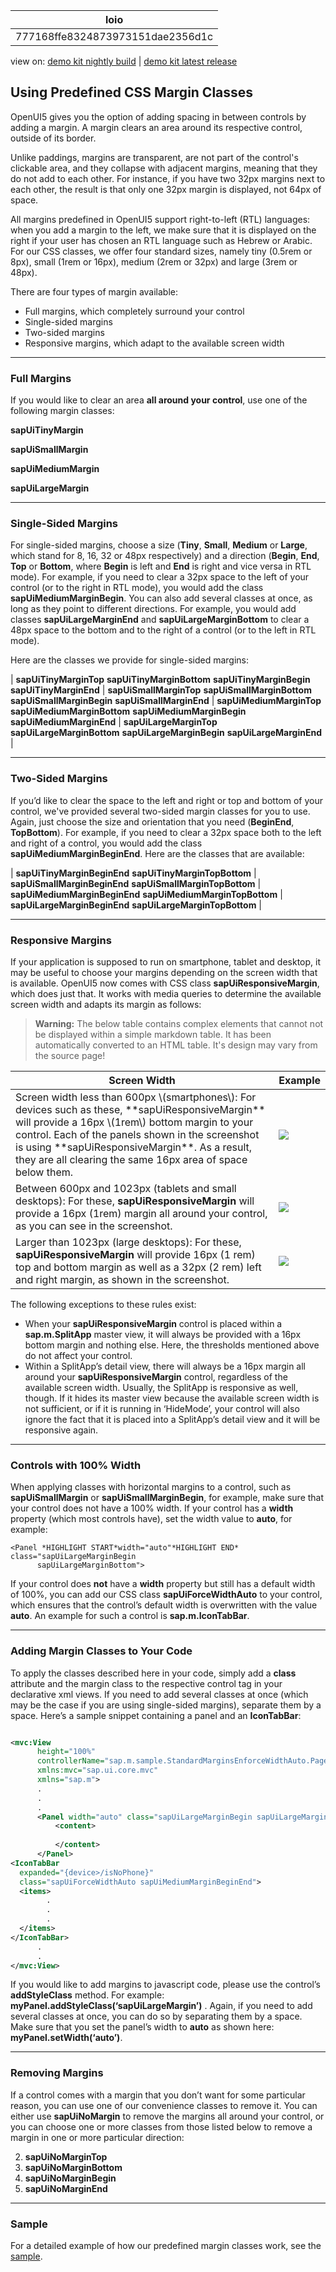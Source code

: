 <!-- loio777168ffe8324873973151dae2356d1c -->

| loio |
| -----|
| 777168ffe8324873973151dae2356d1c |

<div id="loio">

view on: [demo kit nightly build](https://openui5nightly.hana.ondemand.com/#/topic/777168ffe8324873973151dae2356d1c) | [demo kit latest release](https://openui5.hana.ondemand.com/#/topic/777168ffe8324873973151dae2356d1c)</div>

## Using Predefined CSS Margin Classes

OpenUI5 gives you the option of adding spacing in between controls by adding a margin. A margin clears an area around its respective control, outside of its border.

Unlike paddings, margins are transparent, are not part of the control's clickable area, and they collapse with adjacent margins, meaning that they do not add to each other. For instance, if you have two 32px margins next to each other, the result is that only one 32px margin is displayed, not 64px of space.

All margins predefined in OpenUI5 support right-to-left \(RTL\) languages: when you add a margin to the left, we make sure that it is displayed on the right if your user has chosen an RTL language such as Hebrew or Arabic. For our CSS classes, we offer four standard sizes, namely tiny \(0.5rem or 8px\), small \(1rem or 16px\), medium \(2rem or 32px\) and large \(3rem or 48px\).

There are four types of margin available:

-   Full margins, which completely surround your control
-   Single-sided margins
-   Two-sided margins
-   Responsive margins, which adapt to the available screen width

***

### Full Margins

If you would like to clear an area **all around your control**, use one of the following margin classes:

**sapUiTinyMargin**

**sapUiSmallMargin**

**sapUiMediumMargin**

**sapUiLargeMargin**

***

### Single-Sided Margins

For single-sided margins, choose a size \(**Tiny**, **Small**, **Medium** or **Large**, which stand for 8, 16, 32 or 48px respectively\) and a direction \(**Begin**, **End**, **Top** or **Bottom**, where **Begin** is left and **End** is right and vice versa in RTL mode\). For example, if you need to clear a 32px space to the left of your control \(or to the right in RTL mode\), you would add the class **sapUiMediumMarginBegin**. You can also add several classes at once, as long as they point to different directions. For example, you would add classes **sapUiLargeMarginEnd** and **sapUiLargeMarginBottom** to clear a 48px space to the bottom and to the right of a control \(or to the left in RTL mode\).

Here are the classes we provide for single-sided margins:

| **sapUiTinyMarginTop** **sapUiTinyMarginBottom** **sapUiTinyMarginBegin** **sapUiTinyMarginEnd** | **sapUiSmallMarginTop** **sapUiSmallMarginBottom** **sapUiSmallMarginBegin** **sapUiSmallMarginEnd** | **sapUiMediumMarginTop** **sapUiMediumMarginBottom** **sapUiMediumMarginBegin** **sapUiMediumMarginEnd** | **sapUiLargeMarginTop** **sapUiLargeMarginBottom** **sapUiLargeMarginBegin** **sapUiLargeMarginEnd** |

***

### Two-Sided Margins

If you’d like to clear the space to the left and right or top and bottom of your control, we've provided several two-sided margin classes for you to use. Again, just choose the size and orientation that you need \(**BeginEnd**, **TopBottom**\). For example, if you need to clear a 32px space both to the left and right of a control, you would add the class **sapUiMediumMarginBeginEnd**. Here are the classes that are available:

| **sapUiTinyMarginBeginEnd** **sapUiTinyMarginTopBottom** | **sapUiSmallMarginBeginEnd** **sapUiSmallMarginTopBottom** | **sapUiMediumMarginBeginEnd** **sapUiMediumMarginTopBottom** | **sapUiLargeMarginBeginEnd** **sapUiLargeMarginTopBottom** |

***

### Responsive Margins

If your application is supposed to run on smartphone, tablet and desktop, it may be useful to choose your margins depending on the screen width that is available. OpenUI5 now comes with CSS class **sapUiResponsiveMargin**, which does just that. It works with media queries to determine the available screen width and adapts its margin as follows:

 > **Warning:** The below table contains complex elements that cannot not be displayed within a simple markdown table. It has been automatically converted to an HTML table. It's design may vary from the source page!

<table>
	<thead>
		<tr>
			<th>Screen Width</th>
			<th>Example</th>
		</tr>
	</thead>
	<tbody>
		<tr>
			<td>Screen width less than 600px \(smartphones\): For devices such as these, **sapUiResponsiveMargin** will provide a 16px \(1rem\) bottom margin to your control. Each of the panels shown in the screenshot is using **sapUiResponsiveMargin**. As a result, they are all clearing the same 16px area of space below them.</td>
			<td>  

![](loio9520013705d3494383c587b737336856_LowRes.png) 
			</td>
		</tr>
		<tr>
			<td>Between 600px and 1023px \(tablets and small desktops\): For these, **sapUiResponsiveMargin** will provide a 16px \(1rem\) margin all around your control, as you can see in the screenshot.</td>
			<td>  

![](loioca3e0cc3e25246d1ae50e67a1a497235_LowRes.png) 
			</td>
		</tr>
		<tr>
			<td>Larger than 1023px \(large desktops\): For these, **sapUiResponsiveMargin** will provide 16px \(1 rem\) top and bottom margin as well as a 32px \(2 rem\) left and right margin, as shown in the screenshot.</td>
			<td>  

![](loiof76b0b343adf440684fcd968861fba01_LowRes.png) 
			</td>
		</tr>
	</tbody>
</table>

The following exceptions to these rules exist:

-   When your **sapUiResponsiveMargin** control is placed within a **sap.m.SplitApp** master view, it will always be provided with a 16px bottom margin and nothing else. Here, the thresholds mentioned above do not affect your control.
-   Within a SplitApp’s detail view, there will always be a 16px margin all around your **sapUiResponsiveMargin** control, regardless of the available screen width. Usually, the SplitApp is responsive as well, though. If it hides its master view because the available screen width is not sufficient, or if it is running in ‘HideMode’, your control will also ignore the fact that it is placed into a SplitApp’s detail view and it will be responsive again.

***

### Controls with 100% Width

When applying classes with horizontal margins to a control, such as **sapUiSmallMargin** or **sapUiSmallMarginBegin**, for example, make sure that your control does not have a 100% width. If your control has a **width** property \(which most controls have\), set the width value to **auto**, for example:

```
<Panel *HIGHLIGHT START*width="auto"*HIGHLIGHT END* class="sapUiLargeMarginBegin
      sapUiLargeMarginBottom">
```

If your control does **not** have a **width** property but still has a default width of 100%, you can add our CSS class **sapUiForceWidthAuto** to your control, which ensures that the control’s default width is overwritten with the value **auto**. An example for such a control is **sap.m.IconTabBar**.

***

### Adding Margin Classes to Your Code

To apply the classes described here in your code, simply add a **class** attribute and the margin class to the respective control tag in your declarative xml views. If you need to add several classes at once \(which may be the case if you are using single-sided margins\), separate them by a space. Here’s a sample snippet containing a panel and an **IconTabBar**:

``` xml

<mvc:View
      height="100%"
      controllerName="sap.m.sample.StandardMarginsEnforceWidthAuto.Page"
      xmlns:mvc="sap.ui.core.mvc"
      xmlns="sap.m">
      .
      .
      .
      <Panel width="auto" class="sapUiLargeMarginBegin sapUiLargeMarginBottom">
          <content>
                  
          </content>
      </Panel>
<IconTabBar
  expanded="{device>/isNoPhone}"
  class="sapUiForceWidthAuto sapUiMediumMarginBeginEnd">
  <items>
		.
		.
		.
  </items>
</IconTabBar>
      .
      .
</mvc:View>
```

If you would like to add margins to javascript code, please use the control’s **addStyleClass** method. For example: **myPanel.addStyleClass\(‘sapUiLargeMargin’\)** . Again, if you need to add several classes at once, you can do so by separating them by a space. Make sure that you set the panel’s width to **auto** as shown here: **myPanel.setWidth\(‘auto’\)**.

***

### Removing Margins

If a control comes with a margin that you don’t want for some particular reason, you can use one of our convenience classes to remove it. You can either use **sapUiNoMargin** to remove the margins all around your control, or you can choose one or more classes from those listed below to remove a margin in one or more particular direction:

  2.  **sapUiNoMarginTop**
 4.  **sapUiNoMarginBottom**
 6.  **sapUiNoMarginBegin**
 8.  **sapUiNoMarginEnd**
  

***

### Sample

For a detailed example of how our predefined margin classes work, see the [sample](https://openui5.hana.ondemand.com/explored.html#/entity/sap.ui.core.StandardMargins/samples).

